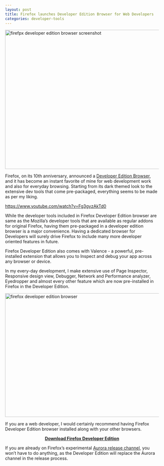 ```yaml
---
layout: post
title: Firefox launches Developer Edition Browser for Web Developers
categories: developer-tools
---
```

<a href="https://www.mozilla.org/en-US/firefox/developer/" target="_blank"><img class="aligncenter size-full wp-image-25" src="http://codingtips.kanishkkunal.in/wp-content/uploads/sites/11/2014/11/firefox-developer-edition-browser-screenshot.jpg" alt="firefpx developer edition browser screenshot" width="832" height="456" /></a>

Firefox, on its 10th anniversary, announced a <a href="https://www.mozilla.org/en-US/firefox/developer/" target="_blank">Developer Edition Browser</a>, and it has become an instant favorite of mine for web development work and also for everyday browsing. Starting from its dark themed look to the extensive dev tools that come pre-packaged, everything seems to be made as per my liking.

https://www.youtube.com/watch?v=Fg3gyzAkTd0

While the developer tools included in Firefox Developer Edition browser are same as the Mozilla’s developer tools that are available as regular addons for original Firefox, having them pre-packaged in a developer edition browser is a major convenience. Having a dedicated browser for Developers will surely drive Firefox to include many more developer oriented features in future.

Firefox Developer Edition also comes with Valence - a powerful, pre-installed extension that allows you to Inspect and debug your app across any browser or device.

In my every-day development, I make extensive use of Page Inspector, Responsive design view, Debugger, Network and Performance analyzer, Eyedropper and almost every other feature which are now pre-installed in Firefox in the Developer Edition.

<a href="https://www.mozilla.org/en-US/firefox/developer/" target="_blank"><img class="aligncenter size-full wp-image-24" src="http://codingtips.kanishkkunal.in/wp-content/uploads/sites/11/2014/11/firefox-developer-edition.png" alt="firefox developer edition browser" width="728" height="405" /></a>

If you are a web developer, I would certainly recommend having Firefox Developer Edition browser installed along with your other browsers.
<p style="text-align: center;"><strong><a href="https://www.mozilla.org/en-US/firefox/developer" target="_blank">Download Firefox Developer Edition</a></strong></p>
If you are already on Firefox’s experimental <a href="https://www.mozilla.org/en-US/firefox/channel/#aurora" target="_blank">Aurora release channel</a>, you won’t have to do anything, as the Developer Edition will replace the Aurora channel in the release process.
